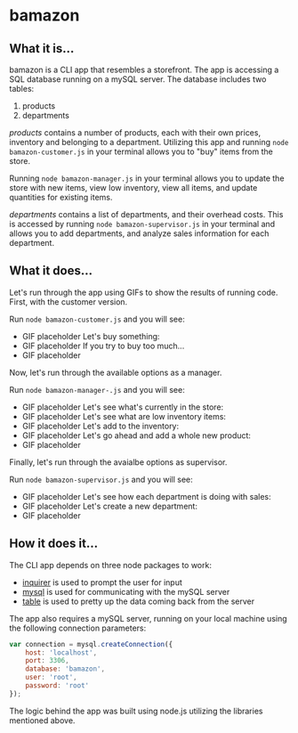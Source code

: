 # bamazon

## What it is...

bamazon is a CLI app that resembles a storefront.  The app is accessing a SQL database running on a mySQL server. The database includes two tables:

1. products
2. departments

*products* contains a number of products, each with their own prices, inventory and belonging to a department. Utilizing this app and running ```node bamazon-customer.js``` in your terminal allows you to "buy" items from the store.

Running ```node bamazon-manager.js``` in your terminal allows you to update the store with new items, view low inventory, view all items, and update quantities for existing items.

*departments* contains a list of departments, and their overhead costs.  This is accessed by running ```node bamazon-supervisor.js``` in your terminal and allows you to add departments, and analyze sales information for each department.

## What it does...

Let's run through the app using GIFs to show the results of running code.  First, with the customer version.

Run ```node bamazon-customer.js``` and you will see:
- GIF placeholder 
Let's buy something:
- GIF placeholder
If you try to buy too much...
- GIF placeholder

Now, let's run through the available options as a manager.

Run ```node bamazon-manager-.js``` and you will see:
- GIF placeholder
Let's see what's currently in the store:
- GIF placeholder
Let's see what are low inventory items:
- GIF placeholder
Let's add to the inventory:
- GIF placeholder
Let's go ahead and add a whole new product:
- GIF placeholder

Finally, let's run through the avaialbe options as supervisor.

Run ```node bamazon-supervisor.js``` and you will see:
- GIF placeholder
Let's see how each department is doing with sales:
- GIF placeholder
Let's create a new department:
- GIF placeholder

## How it does it...

The CLI app depends on three node packages to work: 
- [inquirer](https://www.npmjs.com/package/inquirer) is used to prompt the user for input
- [mysql](https://www.npmjs.com/package/mysql) is used for communicating with the mySQL server
- [table](https://www.npmjs.com/package/table) is used to pretty up the data coming back from the server

The app also requires a mySQL server, running on your local machine using the following connection parameters:
```js
var connection = mysql.createConnection({
    host: 'localhost',
    port: 3306,
    database: 'bamazon',
    user: 'root',
    password: 'root'
});
```
The logic behind the app was built using node.js utilizing the libraries mentioned above.
